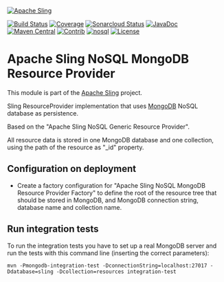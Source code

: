 [![Apache Sling](https://sling.apache.org/res/logos/sling.png)](https://sling.apache.org)

&#32;[![Build Status](https://ci-builds.apache.org/job/Sling/job/modules/job/sling-org-apache-sling-nosql-mongodb-resourceprovider/job/master/badge/icon)](https://ci-builds.apache.org/job/Sling/job/modules/job/sling-org-apache-sling-nosql-mongodb-resourceprovider/job/master/)&#32;[![Coverage](https://sonarcloud.io/api/project_badges/measure?project=apache_sling-org-apache-sling-nosql-mongodb-resourceprovider&metric=coverage)](https://sonarcloud.io/dashboard?id=apache_sling-org-apache-sling-nosql-mongodb-resourceprovider)&#32;[![Sonarcloud Status](https://sonarcloud.io/api/project_badges/measure?project=apache_sling-org-apache-sling-nosql-mongodb-resourceprovider&metric=alert_status)](https://sonarcloud.io/dashboard?id=apache_sling-org-apache-sling-nosql-mongodb-resourceprovider)&#32;[![JavaDoc](https://www.javadoc.io/badge/org.apache.sling/org.apache.sling.nosql.mongodb-resourceprovider.svg)](https://www.javadoc.io/doc/org.apache.sling/org-apache-sling-nosql-mongodb-resourceprovider)&#32;[![Maven Central](https://maven-badges.herokuapp.com/maven-central/org.apache.sling/org.apache.sling.nosql.mongodb-resourceprovider/badge.svg)](https://search.maven.org/#search%7Cga%7C1%7Cg%3A%22org.apache.sling%22%20a%3A%22org.apache.sling.nosql.mongodb-resourceprovider%22)&#32;[![Contrib](https://sling.apache.org/badges/status-contrib.svg)](https://github.com/apache/sling-aggregator/blob/master/docs/status/contrib.md)&#32;[![nosql](https://sling.apache.org/badges/group-nosql.svg)](https://github.com/apache/sling-aggregator/blob/master/docs/group/nosql.md) [![License](https://img.shields.io/badge/License-Apache%202.0-blue.svg)](https://www.apache.org/licenses/LICENSE-2.0)

# Apache Sling NoSQL MongoDB Resource Provider

This module is part of the [Apache Sling](https://sling.apache.org) project.

Sling ResourceProvider implementation that uses [MongoDB](https://www.mongodb.org/) NoSQL database as persistence.

Based on the "Apache Sling NoSQL Generic Resource Provider".

All resource data is stored in one MongoDB database and one collection, using the path of the resource as "_id" property.


Configuration on deployment
---------------------------

* Create a factory configuration for "Apache Sling NoSQL MongoDB Resource Provider Factory" to define the root of the resource tree that should be stored in MongoDB, and MongoDB connection string, database name and collection name.


Run integration tests
---------------------

To run the integration tests you have to set up a real MongoDB server and run the tests with this command line (inserting the correct parameters):

```
mvn -Pmongodb-integration-test -DconnectionString=localhost:27017 -Ddatabase=sling -Dcollection=resources integration-test
```
